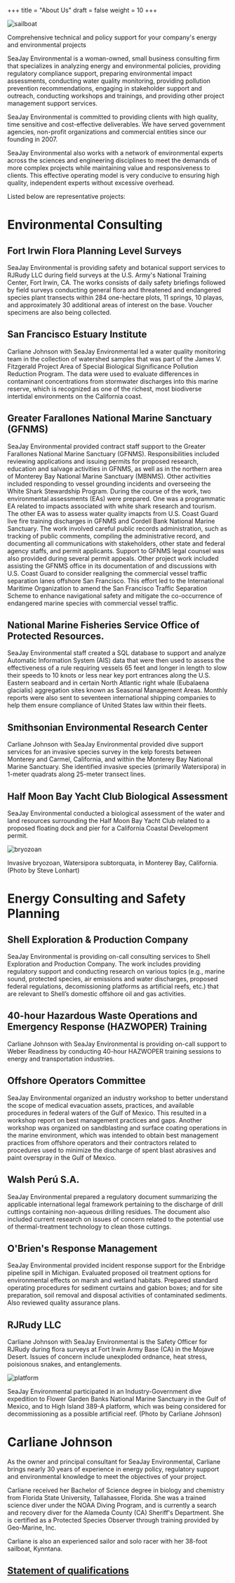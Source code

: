 +++
title = "About Us"
draft = false
weight = 10
+++

![sailboat](bw-sailboat.png)

Comprehensive technical and policy support for your company's energy and environmental projects

SeaJay Environmental is a woman-owned, small business consulting firm that 
specializes in analyzing energy and environmental policies, providing 
regulatory compliance support, preparing environmental impact assessments, 
conducting water quality monitoring, providing pollution prevention recommendations, 
engaging in stakeholder support and outreach, conducting workshops and trainings, and
providing other project management support services.

SeaJay Environmental is committed to providing clients with high quality, time sensitive and 
cost-effective deliverables. We have served government agencies, non-profit 
organizations and commercial entities since our founding in 2007.

SeaJay Environmental also works with a network of environmental experts 
across the sciences and engineering disciplines to meet the demands of more 
complex projects while maintaining value and responsiveness to clients. 
This effective operating model is very conducive to ensuring high quality, 
independent experts without excessive overhead. 

Listed below are representative projects:

# Environmental Consulting

## Fort Irwin Flora Planning Level Surveys 

SeaJay Environmental is providing safety and botanical support services to 
RJRudy LLC during field surveys at the U.S. Army's National Training Center,
Fort Irwin, CA. The works consists of daily safety briefings followed by field surveys 
conducting general flora and threatened and endangered species plant transects within 284 
one-hectare plots, 11 springs, 10 playas, and approximately 30 additional 
areas of interest on the base. Voucher specimens are also being collected.

## San Francisco Estuary Institute 

Carliane Johnson with SeaJay Environmental led a water quality monitoring team
in the collection of watershed samples that was part of the James V. 
Fitzgerald Project Area of Special Biological Significance Pollution Reduction
Program. The data were used to evaluate differences in contaminant concentrations 
from stormwater discharges into this marine reserve, which is recognized as one
of the richest, most biodiverse intertidal environments on the California coast.
 
## Greater Farallones National Marine Sanctuary (GFNMS)

SeaJay Environmental provided contract staff support to the Greater Farallones National Marine Sanctuary (GFNMS). 
Responsibilities included reviewing applications and issuing permits for proposed research, education and salvage
activities in GFNMS, as well as in the northern area of Monterey Bay National
Marine Sanctuary (MBNMS). Other activities included responding to vessel grounding 
incidents and overseeing the White Shark Stewardship Program. During the course of the
work, two environmental assessments (EAs) were prepared. One was a programmatic EA related to impacts
associated with white shark research and tourism. The other EA was to assess
water quality imapcts from U.S. Coast Guard live fire training discharges in GFNMS and Cordell Bank National 
Marine Sanctuary. The work involved careful public records administration, such as tracking of public comments, 
compiling the administrative record, and documenting all communications with stakeholders, other state
and federal agency staffs, and permit applicants. Support to GFNMS legal counsel was 
also provided during several permit appeals. Other project work included assisting the GFNMS
office in its documentation of and discussions with U.S. Coast Guard to consider realigning
the commercial vessel traffic separation lanes offshore San Francisco. This effort led to
the International Maritime Organization to amend the San Francisco Traffic Separation Scheme
to enhance navigational safety and mitigate the co-occurrence of endangered marine species
with commercial vessel traffic.
 
## National Marine Fisheries Service Office of Protected Resources. 

SeaJay Environmental staff created a SQL database to support and analyze
Automatic Information System (AIS) data that were then used to assess the effectiveness
of a rule requiring vessels 65 feet and longer in length to slow their speeds to 
10 knots or less near key port entrances along the U.S. Eastern seaboard and in 
certain North Atlantic right whale (Eubalaena glacialis) aggregation sites known
as Seasonal Management Areas. Monthly reports were also sent to seventeen international
shipping companies to help them ensure compliance of United States law within their fleets.

## Smithsonian Environmental Research Center

Carliane Johnson with SeaJay Environmental provided dive support services
for an invasive species survey in the kelp forests between Monterey and Carmel, 
California, and within the Monterey Bay National Marine Sanctuary. She identified 
invasive species (primarily Watersipora) in 1-meter quadrats along 25-meter transect
lines.

## Half Moon Bay Yacht Club Biological Assessment

SeaJay Environmental conducted a biological assessment of the water and land
resources surrounding the Half Moon Bay Yacht Club related to a proposed 
floating dock and pier for a California Coastal Development permit.

![bryozoan](bryozoan.png)

Invasive bryozoan, Watersipora subtorquata, in Monterey Bay, California. 
(Photo by Steve Lonhart)

# Energy Consulting and Safety Planning

## Shell Exploration & Production Company 

SeaJay Environmental is providing on-call consulting services to Shell 
Exploration and Production Company. The work includes providing regulatory
support and conducting research on various topics (e.g., marine sound,
protected species, air emissions and water discharges, proposed federal regulations, 
decomissioning platforms as artificial reefs, etc.) that are relevant to Shell’s 
domestic offshore oil and gas activities. 

## 40-hour Hazardous Waste Operations and Emergency Response (HAZWOPER) Training

Carliane Johnson with SeaJay Environmental is providing on-call support to
Weber Readiness by conducting 40-hour HAZWOPER training sessions to energy and 
transportation industries.
 
## Offshore Operators Committee 

SeaJay Environmental organized an industry workshop to better understand the scope of medical 
evacuation assets, practices, and available procedures in federal waters 
of the Gulf of Mexico. This resulted in a workshop report on best management practices and gaps. 
Another workshop was organized on sandblasting and surface coating operations in the marine environment, which 
was intended to obtain best management practices from offshore operators and their 
contractors related to procedures used to minimize the discharge of spent 
blast abrasives and paint overspray in the Gulf of Mexico. 
 
## Walsh Perú S.A. 

SeaJay Environmental prepared a regulatory document summarizing the applicable
international legal framework pertaining to the discharge of drill cuttings 
containing non-aqueous drilling residues. The document also included current research 
on issues of concern related to the potential use of thermal-treatment technology to clean those cuttings. 

## O'Brien's Response Management 

SeaJay Environmental provided incident response support for the Enbridge 
pipeline spill in Michigan. Evaluated proposed oil treatment options for
environmental effects on marsh and wetland habitats. Prepared standard 
operating procedures for sediment curtains and gabion boxes; and for site 
preparation, soil removal and disposal activities of contaminated sediments. 
Also reviewed quality assurance plans. 

## RJRudy LLC

Carliane Johnson with SeaJay Environmental is the Safety Officer for
RJRudy during flora surveys at Fort Irwin Army Base (CA) in the Mojave Desert.
Issues of concern include unexploded ordnance, heat stress, poisionous 
snakes, and entanglements.

![platform](platform.png)

SeaJay Environmental participated in an Industry-Government dive expedition to Flower 
Garden Banks National Marine Sanctuary in the Gulf of Mexico, and to High Island 389-A platform, which 
was being considered for decommissioning as a possible artificial reef. 
(Photo by Carliane Johnson)

# Carliane Johnson

As the owner and principal consultant for SeaJay Environmental, Carliane 
brings nearly 30 years of experience in energy policy, regulatory support 
and environmental knowledge to meet the objectives of your project.

Carliane received her Bachelor of Science degree in biology and chemistry from 
Florida State University, Tallahassee, Florida. She was a trained science 
diver under the NOAA Diving Program, and is currently a search and recovery diver
for the Alameda County (CA) Sheriff's Department. She is certified as a 
Protected Species Observer through training provided by Geo-Marine, Inc.

Carliane is also an experienced sailor and solo racer with her 38-foot 
sailboat, Kynntana.

## [Statement of qualifications](qualifications.pdf)

